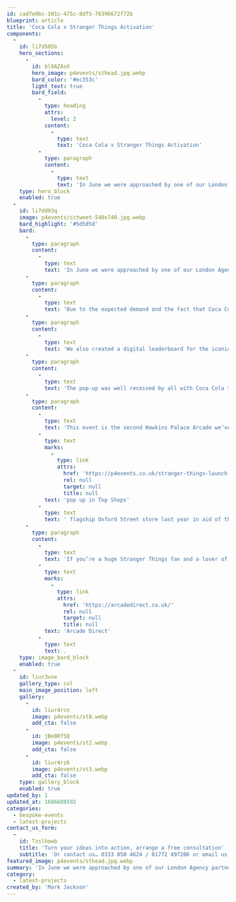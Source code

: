 ```yaml
---
id: cad7e0bc-101c-475c-8df5-76396672f72b
blueprint: article
title: 'Coca Cola x Stranger Things Activation'
components:
  -
    id: li7d505b
    hero_sections:
      -
        id: bl9AZAsX
        hero_image: p4events/sthead.jpg.webp
        bard_color: '#ec353c'
        light_text: true
        bard_field:
          -
            type: heading
            attrs:
              level: 2
            content:
              -
                type: text
                text: 'Coca Cola x Stranger Things Activation'
          -
            type: paragraph
            content:
              -
                type: text
                text: 'In June we were approached by one of our London Agency partners to assist with creating a Netflix Stranger Things pop-up in Brick Lane. From original retro uprights and broken…'
    type: hero_block
    enabled: true
  -
    id: li7dd93q
    image: p4events/cctweet-540x740.jpg.webp
    bard_highlight: '#5d5d5d'
    bard:
      -
        type: paragraph
        content:
          -
            type: text
            text: 'In June we were approached by one of our London Agency partners to assist with creating a Netflix Stranger Things pop-up in Brick Lane. From original retro uprights and broken cabinets, to fully custom wrapped machines around the brand, we provided 10 machines in total to recreate the infamous Hawkins Palace Arcade.'
      -
        type: paragraph
        content:
          -
            type: text
            text: 'Due to the expected demand and the fact that Coca Cola wished this to be a free event, we needed to come up with a solution to ensure guests could be limited to the number of plays and also progress through the pop-up quickly and efficiently. For this we created Foamex tokens that could be handed out to guests on arrival, slotted in to a bespoke token holder to play the machines and also recycled at the end of the activation for sustainability purposes.'
      -
        type: paragraph
        content:
          -
            type: text
            text: 'We also created a digital leaderboard for the iconic Dragons Lair machine using our interactive kiosk, and with a simple Google Sheet we were able to provide this cost effectively and efficiently.'
      -
        type: paragraph
        content:
          -
            type: text
            text: 'The pop-up was well received by all with Coca Cola tweeting to say the wait time was “a draconian 2.5 hours” due the the popular demand of the event.'
      -
        type: paragraph
        content:
          -
            type: text
            text: 'This event is the second Hawkins Palace Arcade we’ve created, supporting the '
          -
            type: text
            marks:
              -
                type: link
                attrs:
                  href: 'https://p4events.co.uk/stranger-things-launch-top-shop/'
                  rel: null
                  target: null
                  title: null
            text: 'pop up in Top Shops'
          -
            type: text
            text: ' flagship Oxford Street store last year in aid of the branded clothing line launch. We’re confident this won’t be the last of this extremely popular theme and already have something special in the pipeline for later this year, so keep posted!'
      -
        type: paragraph
        content:
          -
            type: text
            text: 'If you’re a huge Stranger Things fan and a lover of all things retro, you can read more on the Hawkins Arcade and the unique machines used on our partner brands site '
          -
            type: text
            marks:
              -
                type: link
                attrs:
                  href: 'https://arcadedirect.co.uk/'
                  rel: null
                  target: null
                  title: null
            text: 'Arcade Direct'
          -
            type: text
            text: .
    type: image_bard_block
    enabled: true
  -
    id: liur3vne
    gallery_type: col
    main_image_position: left
    gallery:
      -
        id: liur4rcn
        image: p4events/st8.webp
        add_cta: false
      -
        id: jBe8RfSQ
        image: p4events/st2.webp
        add_cta: false
      -
        id: liur4rz6
        image: p4events/st3.webp
        add_cta: false
    type: gallery_block
    enabled: true
updated_by: 1
updated_at: 1686689192
categories:
  - bespoke-events
  - latest-projects
contact_us_form:
  -
    id: Tzslhowb
    title: 'Turn your ideas into action, arrange a free consultation'
    subtitle: 'Or contact us… 0333 050 4624 / 01772 497206 or email us: info@p4events.co.uk'
featured_image: p4events/sthead.jpg.webp
summary: 'In June we were approached by one of our London Agency partners to assist with creating a Netflix Stranger Things pop-up in Brick Lane. From original retro uprights and broken…'
category:
  - latest-projects
created_by: 'Mark Jackson'
---
```

